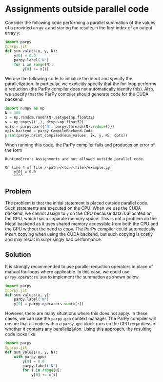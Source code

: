 # Assignments outside parallel code

Consider the following code performing a parallel summation of the values of a provided array `x` and storing the results in the first index of an output array `y`:
```python
import parpy
@parpy.jit
def sum_values(x, y, N):
    y[0] = 0.0
    parpy.label('N')
    for i in range(N):
        y[0] += x[i]
```

We use the following code to initialize the input and specify the parallelization. In particular, we explicitly specify that the for-loop performs a reduction (the ParPy compiler does not automatically identify this). Also, we specify that the ParPy compiler should generate code for the CUDA backend.
```python
import numpy as np
N = 100
x = np.random.randn(N).astype(np.float32)
y = np.empty((1,), dtype=np.float32)
opts = parpy.par({'N': parpy.threads(N).reduce()})
opts.backend = parpy.CompileBackend.Cuda
print(parpy.print_compiled(sum_values, [x, y, N], opts))
```

When running this code, the ParPy compiler fails and produces an error of the form
```
RuntimeError: Assignments are not allowed outside parallel code.

On line 4 of file /<path>/<to>/<file>/example.py:
    y[0] = 0.0
    ^^^^
```

## Problem

The problem is that the initial statement is placed outside parallel code. Such statements are executed on the CPU. When we use the CUDA backend, we cannot assign to `y` on the CPU because data is allocated on the GPU, which has a separate memory space. This is not a problem on the Metal backend as it uses shared memory accessible from both the CPU and the GPU without the need to copy. The ParPy compiler could automatically insert copying when using the CUDA backend, but such copying is costly and may result in surprisingly bad performance.

## Solution

It is strongly recommended to use parallel reduction operators in place of manual for-loops where applicable. In this case, we could use `parpy.operators.sum` to implement the summation as shown below.
```python
import parpy
@parpy.jit
def sum_values(x, y):
    parpy.label('N')
    y[0] = parpy.operators.sum(x[:])
```

However, there are many situations where this does not apply. In these cases, we can use the `parpy.gpu` context manager. The ParPy compiler will ensure that all code within a `parpy.gpu` block runs on the GPU regardless of whether it contains any parallelization. Using this approach, the resulting code looks like:
```python
import parpy
@parpy.jit
def sum_values(x, y, N):
    with parpy.gpu:
        y[0] = 0.0
        parpy.label('N')
        for i in range(N):
            y[0] += x[i]
```
